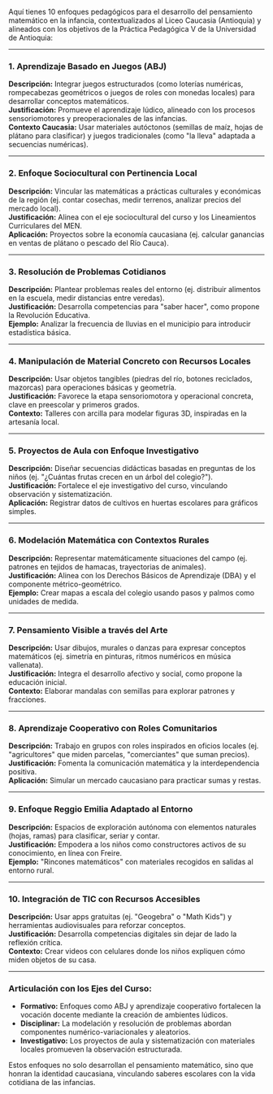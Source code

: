 Aquí tienes 10 enfoques pedagógicos para el desarrollo del pensamiento matemático en la infancia, contextualizados al Liceo Caucasia (Antioquia) y alineados con los objetivos de la Práctica Pedagógica V de la Universidad de Antioquia:

---

### 1. **Aprendizaje Basado en Juegos (ABJ)**  
**Descripción:** Integrar juegos estructurados (como loterías numéricas, rompecabezas geométricos o juegos de roles con monedas locales) para desarrollar conceptos matemáticos.  
**Justificación:** Promueve el aprendizaje lúdico, alineado con los procesos sensoriomotores y preoperacionales de las infancias.  
**Contexto Caucasia:** Usar materiales autóctonos (semillas de maíz, hojas de plátano para clasificar) y juegos tradicionales (como "la lleva" adaptada a secuencias numéricas).  

---

### 2. **Enfoque Sociocultural con Pertinencia Local**  
**Descripción:** Vincular las matemáticas a prácticas culturales y económicas de la región (ej. contar cosechas, medir terrenos, analizar precios del mercado local).  
**Justificación:** Alinea con el eje sociocultural del curso y los Lineamientos Curriculares del MEN.  
**Aplicación:** Proyectos sobre la economía caucasiana (ej. calcular ganancias en ventas de plátano o pescado del Río Cauca).  

---

### 3. **Resolución de Problemas Cotidianos**  
**Descripción:** Plantear problemas reales del entorno (ej. distribuir alimentos en la escuela, medir distancias entre veredas).  
**Justificación:** Desarrolla competencias para "saber hacer", como propone la Revolución Educativa.  
**Ejemplo:** Analizar la frecuencia de lluvias en el municipio para introducir estadística básica.  

---

### 4. **Manipulación de Material Concreto con Recursos Locales**  
**Descripción:** Usar objetos tangibles (piedras del río, botones reciclados, mazorcas) para operaciones básicas y geometría.  
**Justificación:** Favorece la etapa sensoriomotora y operacional concreta, clave en preescolar y primeros grados.  
**Contexto:** Talleres con arcilla para modelar figuras 3D, inspiradas en la artesanía local.  

---

### 5. **Proyectos de Aula con Enfoque Investigativo**  
**Descripción:** Diseñar secuencias didácticas basadas en preguntas de los niños (ej. "¿Cuántas frutas crecen en un árbol del colegio?").  
**Justificación:** Fortalece el eje investigativo del curso, vinculando observación y sistematización.  
**Aplicación:** Registrar datos de cultivos en huertas escolares para gráficos simples.  

---

### 6. **Modelación Matemática con Contextos Rurales**  
**Descripción:** Representar matemáticamente situaciones del campo (ej. patrones en tejidos de hamacas, trayectorias de animales).  
**Justificación:** Alinea con los Derechos Básicos de Aprendizaje (DBA) y el componente métrico-geométrico.  
**Ejemplo:** Crear mapas a escala del colegio usando pasos y palmos como unidades de medida.  

---

### 7. **Pensamiento Visible a través del Arte**  
**Descripción:** Usar dibujos, murales o danzas para expresar conceptos matemáticos (ej. simetría en pinturas, ritmos numéricos en música vallenata).  
**Justificación:** Integra el desarrollo afectivo y social, como propone la educación inicial.  
**Contexto:** Elaborar mandalas con semillas para explorar patrones y fracciones.  

---

### 8. **Aprendizaje Cooperativo con Roles Comunitarios**  
**Descripción:** Trabajo en grupos con roles inspirados en oficios locales (ej. "agricultores" que miden parcelas, "comerciantes" que suman precios).  
**Justificación:** Fomenta la comunicación matemática y la interdependencia positiva.  
**Aplicación:** Simular un mercado caucasiano para practicar sumas y restas.  

---

### 9. **Enfoque Reggio Emilia Adaptado al Entorno**  
**Descripción:** Espacios de exploración autónoma con elementos naturales (hojas, ramas) para clasificar, seriar y contar.  
**Justificación:** Empodera a los niños como constructores activos de su conocimiento, en línea con Freire.  
**Ejemplo:** "Rincones matemáticos" con materiales recogidos en salidas al entorno rural.  

---

### 10. **Integración de TIC con Recursos Accesibles**  
**Descripción:** Usar apps gratuitas (ej. "Geogebra" o "Math Kids") y herramientas audiovisuales para reforzar conceptos.  
**Justificación:** Desarrolla competencias digitales sin dejar de lado la reflexión crítica.  
**Contexto:** Crear videos con celulares donde los niños expliquen cómo miden objetos de su casa.  

---

### Articulación con los Ejes del Curso:  
- **Formativo:** Enfoques como ABJ y aprendizaje cooperativo fortalecen la vocación docente mediante la creación de ambientes lúdicos.  
- **Disciplinar:** La modelación y resolución de problemas abordan componentes numérico-variacionales y aleatorios.  
- **Investigativo:** Los proyectos de aula y sistematización con materiales locales promueven la observación estructurada.  

Estos enfoques no solo desarrollan el pensamiento matemático, sino que honran la identidad caucasiana, vinculando saberes escolares con la vida cotidiana de las infancias.